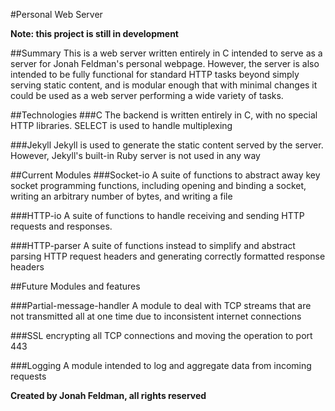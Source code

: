#Personal Web Server

**Note: this project is still in development**

##Summary
This is a web server written entirely in C intended to serve as a server for Jonah Feldman's personal webpage.  However, the server is also intended to be fully functional for standard HTTP tasks beyond simply serving static content, and is modular enough that with minimal changes it could be used as a web server performing a wide variety of tasks.

##Technologies
###C
The backend is written entirely in C, with no special HTTP libraries.  SELECT is used to handle multiplexing

###Jekyll
Jekyll is used to generate the static content served by the server.  However, Jekyll's built-in Ruby server is not used in any way

##Current Modules
###Socket-io
A suite of functions to abstract away key socket programming functions, including opening and binding a socket, writing an arbitrary number of bytes, and writing a file

###HTTP-io
A suite of functions to handle receiving and sending HTTP requests and responses.

###HTTP-parser
A suite of functions instead to simplify and abstract parsing HTTP request headers and generating correctly formatted response headers

##Future Modules and features

###Partial-message-handler
A module to deal with TCP streams that are not transmitted all at one time due to inconsistent internet connections

###SSL
encrypting all TCP connections and moving the operation to port 443

###Logging
A module intended to log and aggregate data from incoming requests


**Created by Jonah Feldman, all rights reserved**